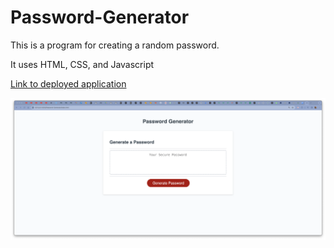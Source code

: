 # Password-Generator

This is a program for creating a random password.

It uses HTML, CSS, and Javascript

[Link to deployed application]()

![screenshot of password generator](./assets/PasswordGenerator.png)

